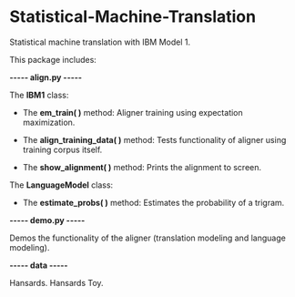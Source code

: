 # Statistical-Machine-Translation
Statistical machine translation with IBM Model 1.

This package includes:

**----- align.py -----**

The **IBM1** class:

* The **em_train( )** method: Aligner training using expectation maximization.

* The **align_training_data( )** method: Tests functionality of aligner using training corpus itself.

* The **show_alignment( )** method: Prints the alignment to screen.

The **LanguageModel** class:

* The **estimate_probs( )** method: Estimates the probability of a trigram.

**----- demo.py -----**

Demos the functionality of the aligner (translation modeling and language modeling).

**----- data -----**

Hansards.
Hansards Toy.
